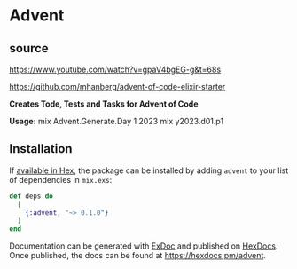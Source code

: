 # Advent

## source

https://www.youtube.com/watch?v=gpaV4bgEG-g&t=68s

https://github.com/mhanberg/advent-of-code-elixir-starter

**Creates Tode, Tests and Tasks for Advent of Code**

**Usage:**
mix Advent.Generate.Day 1 2023
mix y2023.d01.p1

## Installation

If [available in Hex](https://hex.pm/docs/publish), the package can be installed
by adding `advent` to your list of dependencies in `mix.exs`:

```elixir
def deps do
  [
    {:advent, "~> 0.1.0"}
  ]
end
```

Documentation can be generated with [ExDoc](https://github.com/elixir-lang/ex_doc)
and published on [HexDocs](https://hexdocs.pm). Once published, the docs can
be found at <https://hexdocs.pm/advent>.
